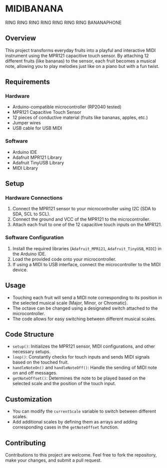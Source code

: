 # MIDIBANANA

RING RING RING RING RING RING RING BANANAPHONE

## Overview

This project transforms everyday fruits into a playful and interactive MIDI instrument using the MPR121 capacitive touch sensor. By attaching 12 different fruits (like bananas) to the sensor, each fruit becomes a musical note, allowing you to play melodies just like on a piano but with a fun twist.

## Requirements

### Hardware

- Arduino-compatible microcontroller (RP2040 tested)
- MPR121 Capacitive Touch Sensor
- 12 pieces of conductive material (fruits like bananas, apples, etc.)
- Jumper wires
- USB cable for USB MIDI

### Software

- Arduino IDE
- Adafruit MPR121 Library
- Adafruit TinyUSB Library
- MIDI Library

## Setup

### Hardware Connections

1. Connect the MPR121 sensor to your microcontroller using I2C (SDA to SDA, SCL to SCL).
2. Connect the ground and VCC of the MPR121 to the microcontroller.
3. Attach each fruit to one of the 12 capacitive touch inputs on the MPR121.

### Software Configuration

1. Install the required libraries (`Adafruit_MPR121`, `Adafruit_TinyUSB`, `MIDI`) in the Arduino IDE.
2. Load the provided code onto your microcontroller.
3. If using a MIDI to USB interface, connect the microcontroller to the MIDI device.

## Usage

- Touching each fruit will send a MIDI note corresponding to its position in the selected musical scale (Major, Minor, or Chromatic).
- The octave can be changed using a designated switch attached to the microcontroller.
- The code allows for easy switching between different musical scales.

## Code Structure

- `setup()`: Initializes the MPR121 sensor, MIDI configurations, and other necessary setups.
- `loop()`: Constantly checks for touch inputs and sends MIDI signals based on the touched fruit.
- `handleNoteOn()` and `handleNoteOff()`: Handle the sending of MIDI note on and off messages.
- `getNoteOffset()`: Determines the note to be played based on the selected scale and the position of the touch input.

## Customization

- You can modify the `currentScale` variable to switch between different scales.
- Add additional scales by defining them as arrays and adding corresponding cases in the `getNoteOffset` function.

## Contributing

Contributions to this project are welcome. Feel free to fork the repository, make your changes, and submit a pull request.

